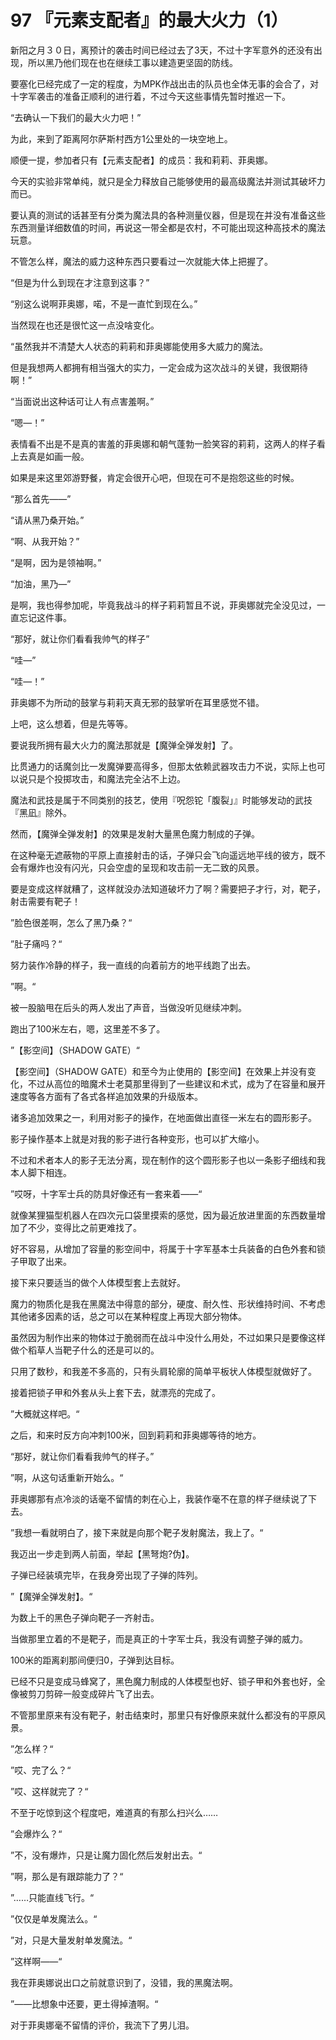 # 97 『元素支配者』的最大火力（1）

新阳之月３０日，离预计的袭击时间已经过去了3天，不过十字军意外的还没有出现，所以黑乃他们现在也在继续工事以建造更坚固的防线。

要塞化已经完成了一定的程度，为MPK作战出击的队员也全体无事的会合了，对十字军袭击的准备正顺利的进行着，不过今天这些事情先暂时推迟一下。

“去确认一下我们的最大火力吧！”

为此，来到了距离阿尔萨斯村西方1公里处的一块空地上。

顺便一提，参加者只有【元素支配者】的成员：我和莉莉、菲奥娜。

今天的实验非常单纯，就只是全力释放自己能够使用的最高级魔法并测试其破坏力而已。

要认真的测试的话甚至有分类为魔法具的各种测量仪器，但是现在并没有准备这些东西测量详细数值的时间，再说这一带全都是农村，不可能出现这种高技术的魔法玩意。

不管怎么样，魔法的威力这种东西只要看过一次就能大体上把握了。

“但是为什么到现在才注意到这事？”

“别这么说啊菲奥娜，喏，不是一直忙到现在么。”

当然现在也还是很忙这一点没啥变化。

“虽然我并不清楚大人状态的莉莉和菲奥娜能使用多大威力的魔法。

但是我想两人都拥有相当强大的实力，一定会成为这次战斗的关键，我很期待啊！”

“当面说出这种话可让人有点害羞啊。”

“嗯—！”

表情看不出是不是真的害羞的菲奥娜和朝气蓬勃一脸笑容的莉莉，这两人的样子看上去真是如画一般。

如果是来这里郊游野餐，肯定会很开心吧，但现在可不是抱怨这些的时候。

“那么首先——”

“请从黑乃桑开始。”

“啊、从我开始？”

“是啊，因为是领袖啊。”

“加油，黑乃—”

是啊，我也得参加呢，毕竟我战斗的样子莉莉暂且不说，菲奥娜就完全没见过，一直忘记这件事。

“那好，就让你们看看我帅气的样子”

“哇—”

“哇—！”

菲奥娜不为所动的鼓掌与莉莉天真无邪的鼓掌听在耳里感觉不错。

上吧，这么想着，但是先等等。

要说我所拥有最大火力的魔法那就是【魔弹全弹发射】了。

比贯通力的话魔剑比一发魔弹要高得多，但那太依赖武器攻击力不说，实际上也可以说只是个投掷攻击，和魔法完全沾不上边。

魔法和武技是属于不同类别的技艺，使用『呪怨铊「腹裂」』时能够发动的武技『黑凪』除外。

然而，【魔弹全弹发射】的效果是发射大量黑色魔力制成的子弹。

在这种毫无遮蔽物的平原上直接射击的话，子弹只会飞向遥远地平线的彼方，既不会有爆炸也没有闪光，只会空虚的呈现和攻击前一无二致的风景。

要是变成这样就糟了，这样就没办法知道破坏力了啊？需要把子才行，对，靶子，射击需要有靶子！

”脸色很差啊，怎么了黑乃桑？“

”肚子痛吗？“

努力装作冷静的样子，我一直线的向着前方的地平线跑了出去。

”啊。“

被一股脑甩在后头的两人发出了声音，当做没听见继续冲刺。

跑出了100米左右，嗯，这里差不多了。

”【影空间】（SHADOW GATE）“

【影空间】（SHADOW GATE）和至今为止使用的【影空间】在效果上并没有变化，不过从高位的暗魔术士老莫那里得到了一些建议和术式，成为了在容量和展开速度等各方面有了各式各样追加效果的升级版本。

诸多追加效果之一，利用对影子的操作，在地面做出直径一米左右的圆形影子。

影子操作基本上就是对我的影子进行各种变形，也可以扩大缩小。

不过和术者本人的影子无法分离，现在制作的这个圆形影子也以一条影子细线和我本人脚下相连。

”哎呀，十字军士兵的防具好像还有一套来着——“

就像某狸猫型机器人在四次元口袋里摸索的感觉，因为最近放进里面的东西数量增加了不少，变得比之前更难找了。

好不容易，从增加了容量的影空间中，将属于十字军基本士兵装备的白色外套和锁子甲取了出来。

接下来只要适当的做个人体模型套上去就好。

魔力的物质化是我在黑魔法中得意的部分，硬度、耐久性、形状维持时间、不考虑其他诸多因素的话，总之可以在某种程度上再现大部分物体。

虽然因为制作出来的物体过于脆弱而在战斗中没什么用处，不过如果只是要像这样做个稻草人当靶子什么的还是可以的。

只用了数秒，和我差不多高的，只有头肩轮廓的简单平板状人体模型就做好了。

接着把锁子甲和外套从头上套下去，就漂亮的完成了。

”大概就这样吧。“

之后，和来时反方向冲刺100米，回到莉莉和菲奥娜等待的地方。

“那好，就让你们看看我帅气的样子。”

”啊，从这句话重新开始么。“

菲奥娜那有点冷淡的话毫不留情的刺在心上，我装作毫不在意的样子继续说了下去。

”我想一看就明白了，接下来就是向那个靶子发射魔法，我上了。“

我迈出一步走到两人前面，举起【黑弩炮?伪】。

子弹已经装填完毕，在我身旁出现了子弹的阵列。

”【魔弹全弹发射】。“

为数上千的黑色子弹向靶子一齐射击。

当做那里立着的不是靶子，而是真正的十字军士兵，我没有调整子弹的威力。

100米的距离刹那间便归0，子弹到达目标。

已经不只是变成马蜂窝了，黑色魔力制成的人体模型也好、锁子甲和外套也好，全像被剪刀剪碎一般变成碎片飞了出去。

不管那里原来有没有靶子，射击结束时，那里只有好像原来就什么都没有的平原风景。

”怎么样？“

”哎、完了么？“

”哎、这样就完了？“

不至于吃惊到这个程度吧，难道真的有那么扫兴么……

”会爆炸么？“

”不，没有爆炸，只是让魔力固化然后发射出去。“

”啊，那么是有跟踪能力了？“

”……只能直线飞行。“

”仅仅是单发魔法么。“

”对，只是大量发射单发魔法。“

”这样啊——“

我在菲奥娜说出口之前就意识到了，没错，我的黑魔法啊。

”——比想象中还要，更土得掉渣啊。“

对于菲奥娜毫不留情的评价，我流下了男儿泪。
